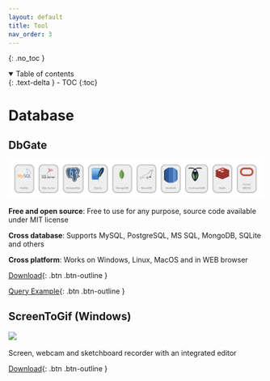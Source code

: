 ```yaml
---
layout: default
title: Tool
nav_order: 3
---
```


{: .no_toc }

<details open markdown="block">
  <summary>
    Table of contents
  </summary>
  {: .text-delta }
- TOC
{:toc}
</details>

# Database

## DbGate

![](/assets/images/support-database-dbgate.png)

**Free and open source**: Free to use for any purpose, source code available under MIT license

**Cross database**: Supports MySQL, PostgreSQL, MS SQL, MongoDB, SQLite and others

**Cross platform**: Works on Windows, Linux, MacOS and in WEB browser

[Download](https://dbgate.org/download){: .btn .btn-outline }

[Query Example](https://swaglabs.almanac.io/docs/dbgate-N0z76wJ7dWF6bIKG99321W97MaYVX8Cp){: .btn .btn-outline }

## ScreenToGif (Windows)

![](https://www.screentogif.com/img/Startup.81fa6bd3.png)

Screen, webcam and sketchboard recorder with an integrated editor

[Download](https://www.screentogif.com/downloads){: .btn .btn-outline }